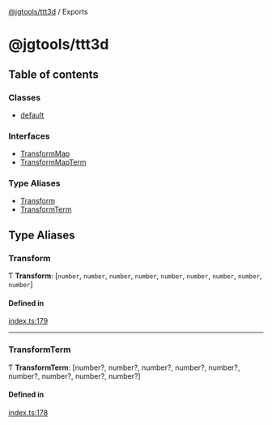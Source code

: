 [@jgtools/ttt3d](README.md) / Exports

# @jgtools/ttt3d

## Table of contents

### Classes

- [default](classes/default.md)

### Interfaces

- [TransformMap](interfaces/TransformMap.md)
- [TransformMapTerm](interfaces/TransformMapTerm.md)

### Type Aliases

- [Transform](modules.md#transform)
- [TransformTerm](modules.md#transformterm)

## Type Aliases

### Transform

Ƭ **Transform**: [`number`, `number`, `number`, `number`, `number`, `number`, `number`, `number`, `number`]

#### Defined in

[index.ts:179](https://github.com/JGTools/TTT3D/blob/2232bf9/src/index.ts#L179)

___

### TransformTerm

Ƭ **TransformTerm**: [number?, number?, number?, number?, number?, number?, number?, number?, number?]

#### Defined in

[index.ts:178](https://github.com/JGTools/TTT3D/blob/2232bf9/src/index.ts#L178)
